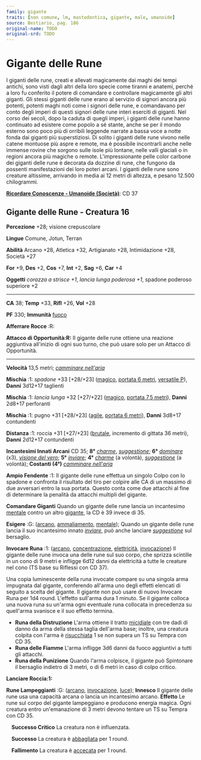 ```yaml
---
family: gigante
traits: [non comune, lm, mastodontica, gigante, male, umanoide]
source: Bestiario, pag. 186
original-name: TODO
original-srd: TODO
---
```


# Gigante delle Rune

I giganti delle rune, creati e allevati magicamente dai maghi dei tempi antichi,
sono visti dagli altri della loro specie come tiranni e anatemi, perché a loro
fu conferito il potere di comandare e controllare magicamente gli altri giganti.
Gli stessi giganti delle rune erano al servizio di signori ancora più potenti,
potenti maghi noti come i signori delle rune, e comandavano per conto degli
imperi di questi signori delle rune interi eserciti di giganti. Nel corso dei
secoli, dopo la caduta di quegli imperi, i giganti delle rune hanno continuato
ad esistere come popolo a sé stante, anche se per il mondo esterno sono poco più
di orribili leggende narrate a bassa voce a notte fonda dai giganti più
superstiziosi. Di solito i giganti delle rune vivono nelle catene montuose più
aspre e remote, ma è possibile incontrarli anche nelle immense rovine che
sorgono sulle isole più lontane, nelle valli glaciali o in regioni ancora più
magiche o remote. L'impressionante pelle color carbone dei giganti delle rune è
decorata da dozzine di rune, che fungono da possenti manifestazioni dei loro
poteri arcani. I giganti delle rune sono creature altissime, arrivando in media
ai 12 metri di altezza, e pesano 12.500 chilogrammi.

**[Ricordare Conoscenze - Umanoide (Società)](/azioni/ricordare-conoscenze)**:
CD 37

## Gigante delle Rune - Creatura 16

**Percezione** +28; visione crepuscolare

**Lingue** Comune, Jotun, Terran

**Abilità** Arcano +28, Atletica +32, Artigianato +28, Intimidazione +28,
Società +27

**For** +9, **Des** +2, **Cos** +7, **Int** +2, **Sag** +6, **Car** +4

**Oggetti** _corazza a strisce +1_, _lancia lunga poderosa +1_, spadone poderoso
superiore +2

---

**CA** 38; **Temp** +33, **Rifl** +26, **Vol** +28

**PF** 330; **Immunità** [fuoco](/tratti/fuoco)

**Afferrare Rocce** :R:

**Attacco di Opportunità:R:** Il gigante delle rune ottiene una reazione
aggiuntiva all'inizio di ogni suo turno, che può usare solo per un Attacco di
Opportunità.

---

**Velocità** 13,5 metri;
_[camminare nell'aria](/incantesimi/camminare-nellaria)_

**Mischia** :1: _spadone_ +33 \[+28/+23] ([magico](/tratti/magico),
[portata 6 metri](/tratti/portata), [versatile P](/tratti/versatile)), **Danni**
3d12+17 taglienti

**Mischia** :1: _lancia lunga_ +32 \[+27/+22] ([magico](/tratti/magico),
[portata 7,5 metri](/tratti/portata)), **Danni** 2d8+17 perforanti

**Mischia** :1: pugno +31 \[+28/+23] ([agile](/tratti/agile),
[portata 6 metri](/tratti/portata)), **Danni** 3d8+17 contundenti

**Distanza** :1: roccia +31 \[+27/+23] ([brutale](/tratti/brutale), incremento
di gittata 36 metri), **Danni** 2d12+17 contundenti

**Incantesimi Innati Arcani** CD 35; **8°** _[charme](/incantesimi/charme)_,
_[suggestione](/incantesimi/suggestione)_; **6°**
_[dominare](/incantesimi/dominare)_ (x3),
_[visione del vero](/incantesimi/visione-del-vero)_; **5°**
_[inviare](/incantesimi/inviare)_; **4°** _[charme](/incantesimi/charme)_ (a
volontà), _[suggestione](/incantesimi/suggestione)_ (a volontà); **Costanti
(4°)** _[camminare nell'aria](/incantesimi/camminare-nellaria)_

**Ampio Fendente** :1: Il gigante delle rune effettua un singolo Colpo con lo
spadone e confronta il risultato del tiro per colpire alle CA di un massimo di
due avversari entro la sua portata. Questo conta come due attacchi al fine di
determinare la penalità da attacchi multipli del gigante.

**Comandare Giganti** Quando un gigante delle rune lancia un incantesimo
[mentale](/tratti/mentale) contro un altro [gigante](/tratti/gigante), la CD è
39 invece di 35.

**Esigere** :G: ([arcano](/tratti/arcano), [ammaliamento](/tratti/ammaliamento),
[mentale](/tratti/mentale)); Quando un gigante delle rune lancia il suo
incantesimo innato _[inviare](/incantesimi/inviare)_, può anche lanciare
_[suggestione](/incantesimi/suggestione)_ sul bersaglio.

**Invocare Runa** :1: ([arcano](/tratti/arcano),
[concentrazione](/tratti/concentrazione), [elettricità](/creature/astradaimon),
[invocazione](/tratti/invocazione)) Il gigante delle rune invoca una delle rune
sul suo corpo, che sprizza scintille in un cono di 9 metri e infligge 6d12 danni
da elettricità a tutte le creature nel cono (TS base su Riflessi con CD 37).

Una copia luminescente della runa invocate compare su una singola arma impugnata
dal gigante, conferendo all'arma uno degli effetti elencati di seguito a scelta
del gigante. Il gigante non può usare di nuovo Invocare Runa per 1d4 round.
L'effetto sull'arma dura 1 minuto. Se il gigante colloca una nuova runa su
un'arma ogni eventuale runa collocata in precedenza su quell'arma svanisce e il
suo effetto termina.

- **Runa della Distruzione** L'arma ottiene il tratto
  [micidiale](/tratti/micidiale) con tre dadi di danno da arma della stessa
  taglia dell'arma base; inoltre, una creatura colpita con l'arma è
  [risucchiata](/condizioni/risucchiato) 1 se non supera un TS su Tempra con
  CD 35.
- **Runa delle Fiamme** L'arma infligge 3d6 danni da fuoco aggiuntivi a tutti
  gli attacchi.
- **Runa della Punizione** Quando l'arma colpisce, il gigante può Spintonare il
  bersaglio indietro di 3 metri, o di 6 metri in caso di colpo critico.

**Lanciare Roccia:1:**

**Rune Lampeggianti** :G: ([arcano](/tratti/arcano),
[invocazione](/tratti/invocazione), [luce](/tratti/luce)); **Innesco** Il
gigante delle rune usa una capacità arcana o lancia un incantesimo arcano.
**Effetto** Le rune sul corpo del gigante lampeggiano e producono energia
magica. Ogni creatura entro un'emanazione di 3 metri devono tentare un TS su
Tempra con CD 35.

&emsp;**Successo Critico** La creatura non è influenzata.

&emsp;**Successo** La creatura è [abbagliata](/condizioni/abbagliato) per 1
round.

&emsp;**Fallimento** La creatura è [accecata](/condizioni/accecato) per 1 round.

